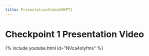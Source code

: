 ```yaml
---
title: PresentationVideoCHKPT1
---
```

 
# Checkpoint 1 Presentation Video

{% include youtube.html id="NVca4oIyfms" %}
